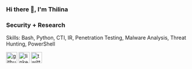 ### Hi there 👋, I'm Thilina
### Security + Research 

Skills:  Bash, Python, CTI, IR, Penetration Testing, Malware Analysis, Threat Hunting, PowerShell


[<img src='https://cdn.jsdelivr.net/npm/simple-icons@3.0.1/icons/github.svg' alt='github' height='30'>](https://github.com/th1l1n4)  [<img src='https://cdn.jsdelivr.net/npm/simple-icons@3.0.1/icons/linkedin.svg' alt='linkedin' height='30'>](https://www.linkedin.com/in/thilina-herath/)  [<img src='https://cdn.jsdelivr.net/npm/simple-icons@3.0.1/icons/twitter.svg' alt='twitter' height='30'>](https://twitter.com/thilin4_h3r4th)  
